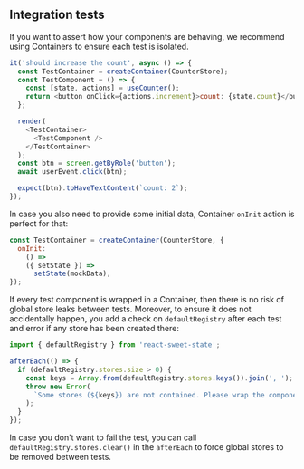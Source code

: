 ## Integration tests

If you want to assert how your components are behaving, we recommend using Containers to ensure each test is isolated.

```js
it('should increase the count', async () => {
  const TestContainer = createContainer(CounterStore);
  const TestComponent = () => {
    const [state, actions] = useCounter();
    return <button onClick={actions.increment}>count: {state.count}</button>;
  };

  render(
    <TestContainer>
      <TestComponent />
    </TestContainer>
  );
  const btn = screen.getByRole('button');
  await userEvent.click(btn);

  expect(btn).toHaveTextContent(`count: 2`);
});
```

In case you also need to provide some initial data, Container `onInit` action is perfect for that:

```js
const TestContainer = createContainer(CounterStore, {
  onInit:
    () =>
    ({ setState }) =>
      setState(mockData),
});
```

If every test component is wrapped in a Container, then there is no risk of global store leaks between tests.
Moreover, to ensure it does not accidentally happen, you add a check on `defaultRegistry` after each test and error if any store has been created there:

```js
import { defaultRegistry } from 'react-sweet-state';

afterEach(() => {
  if (defaultRegistry.stores.size > 0) {
    const keys = Array.from(defaultRegistry.stores.keys()).join(', ');
    throw new Error(
      `Some stores (${keys}) are not contained. Please wrap the component with a container to avoid leaks.`
    );
  }
});
```

In case you don't want to fail the test, you can call `defaultRegistry.stores.clear()` in the `afterEach` to force global stores to be removed between tests.
